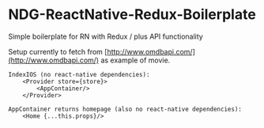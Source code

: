 # NDG-ReactNative-Redux-Boilerplate
Simple boilerplate for RN with Redux / plus API functionality

Setup currently to fetch from [http://www.omdbapi.com/](http://www.omdbapi.com/) as example of movie.

```
IndexIOS (no react-native dependencies):
	<Provider store={store}>
		<AppContainer/>
	</Provider>
```
```
AppContainer returns homepage (also no react-native dependencies):
	<Home {...this.props}/>
```

